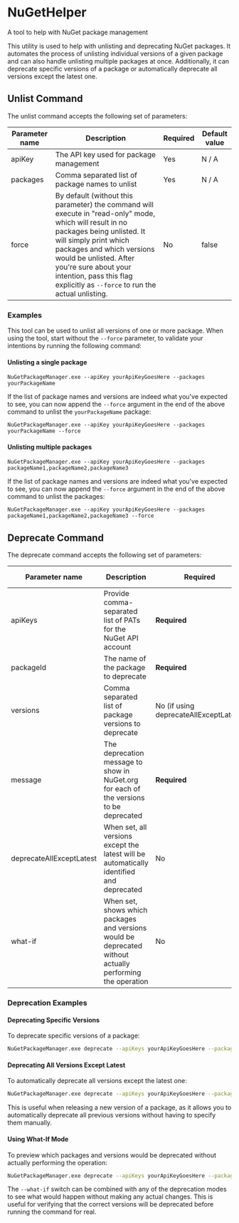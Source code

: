# NuGetHelper
A tool to help with NuGet package management

This utility is used to help with unlisting and deprecating NuGet packages.
It automates the process of unlisting individual versions of a given package and can also handle unlisting multiple packages at once.
Additionally, it can deprecate specific versions of a package or automatically deprecate all versions except the latest one.

## Unlist Command

The unlist command accepts the following set of parameters:

| Parameter name | Description | Required | Default value |
| --- | --- | --- | --- |
| apiKey | The API key used for package management | Yes | N / A |
| packages | Comma separated list of package names to unlist | Yes | N / A |
| force | By default (without this parameter) the command will execute in "read-only" mode, which will result in no packages being unlisted. It will simply print which packages and which versions would be unlisted. After you're sure about your intention, pass this flag explicitly as `--force` to run the actual unlisting. | No | false |

### Examples

This tool can be used to unlist all versions of one or more package. When using the tool, start without the `--force` parameter, to validate your intentions by running the following command:

#### Unlisting a single package

`NuGetPackageManager.exe --apiKey yourApiKeyGoesHere --packages yourPackageName`

If the list of package names and versions are indeed what you've expected to see, you can now append the `--force` argument in the end of the above command to unlist the `yourPackageName` package:

`NuGetPackageManager.exe --apiKey yourApiKeyGoesHere --packages yourPackageName --force`

#### Unlisting multiple packages

`NuGetPackageManager.exe --apiKey yourApiKeyGoesHere --packages packageName1,packageName2,packageName3`

If the list of package names and versions are indeed what you've expected to see, you can now append the `--force` argument in the end of the above command to unlist the packages:

`NuGetPackageManager.exe --apiKey yourApiKeyGoesHere --packages packageName1,packageName2,packageName3 --force`

## Deprecate Command

The deprecate command accepts the following set of parameters:

| Parameter name | Description | Required | Default value |
| --- | --- | --- | --- |
| apiKeys | Provide comma-separated list of PATs for the NuGet API account | **Required** | N / A |
| packageId | The name of the package to deprecate | **Required** | N / A |
| versions | Comma separated list of package versions to deprecate | No (if using deprecateAllExceptLatest) | N / A |
| message | The deprecation message to show in NuGet.org for each of the versions to be deprecated | **Required** | N / A |
| deprecateAllExceptLatest | When set, all versions except the latest will be automatically identified and deprecated | No | false |
| what-if | When set, shows which packages and versions would be deprecated without actually performing the operation | No | false |

### Deprecation Examples

#### Deprecating Specific Versions

To deprecate specific versions of a package:

```bash
NuGetPackageManager.exe deprecate --apiKeys yourApiKeyGoesHere --packageId yourPackageName --versions 1.0.0,1.1.0 --message "Please use the latest version instead"
```

#### Deprecating All Versions Except Latest

To automatically deprecate all versions except the latest one:

```bash
NuGetPackageManager.exe deprecate --apiKeys yourApiKeyGoesHere --packageId yourPackageName --deprecateAllExceptLatest --message "Please use the latest version instead"
```

This is useful when releasing a new version of a package, as it allows you to automatically deprecate all previous versions without having to specify them manually.

#### Using What-If Mode

To preview which packages and versions would be deprecated without actually performing the operation:

```bash
NuGetPackageManager.exe deprecate --apiKeys yourApiKeyGoesHere --packageId yourPackageName --deprecateAllExceptLatest --message "Please use the latest version instead" --what-if
```

The `--what-if` switch can be combined with any of the deprecation modes to see what would happen without making any actual changes. This is useful for verifying that the correct versions will be deprecated before running the command for real.
